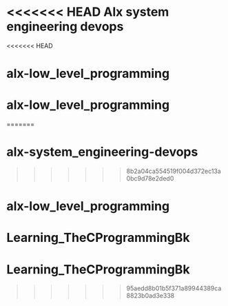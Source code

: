 <<<<<<< HEAD
Alx system engineering devops
=======
<<<<<<< HEAD
# alx-low_level_programming
# alx-low_level_programming
=======
# alx-system_engineering-devops
>>>>>>> 8b2a04ca554519f004d372ec13a0bc9d78e2ded0
# alx-low_level_programming
# Learning_TheCProgrammingBk
# Learning_TheCProgrammingBk
>>>>>>> 95aedd8b01b5f371a89944389ca8823b0ad3e338
